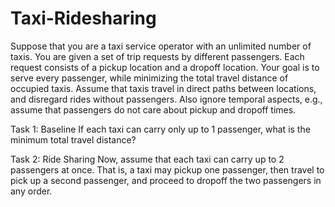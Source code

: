 # Taxi-Ridesharing

Suppose that you are a taxi service operator with an unlimited number of taxis. You are given a set of trip requests by different passengers. Each request consists of a pickup location and a dropoff location.
Your goal is to serve every passenger, while minimizing the total travel distance of occupied taxis. Assume that taxis travel in direct paths between locations, and disregard rides without passengers. Also ignore temporal aspects, e.g., assume that passengers do not care about pickup and dropoff times.


Task 1: Baseline
If each taxi can carry only up to 1 passenger, what is the minimum total travel distance?

Task 2: Ride Sharing
Now, assume that each taxi can carry up to 2 passengers at once. That is, a taxi may pickup one passenger, then travel to pick up a second passenger, and proceed to dropoff the two passengers in any order.
